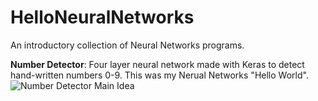 # HelloNeuralNetworks
An introductory collection of Neural Networks programs.

**Number Detector**: Four layer neural network made with Keras to detect hand-written numbers 0-9. This was my Nerual Networks "Hello World".  
![Number Detector Main Idea](https://www.katacoda.com/basiafusinska/courses/tensorflow-getting-started/tensorflow-mnist-estimators/assets/MNIST-classification.png)